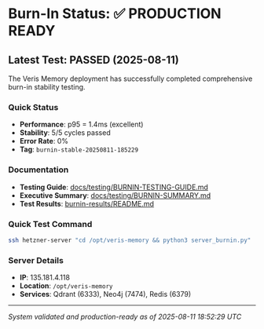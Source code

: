 # Burn-In Status: ✅ PRODUCTION READY

## Latest Test: PASSED (2025-08-11)

The Veris Memory deployment has successfully completed comprehensive burn-in stability testing.

### Quick Status

- **Performance**: p95 = 1.4ms (excellent)
- **Stability**: 5/5 cycles passed
- **Error Rate**: 0%
- **Tag**: `burnin-stable-20250811-185229`

### Documentation

- **Testing Guide**: [docs/testing/BURNIN-TESTING-GUIDE.md](docs/testing/BURNIN-TESTING-GUIDE.md)
- **Executive Summary**: [docs/testing/BURNIN-SUMMARY.md](docs/testing/BURNIN-SUMMARY.md)
- **Test Results**: [burnin-results/README.md](burnin-results/README.md)

### Quick Test Command

```bash
ssh hetzner-server "cd /opt/veris-memory && python3 server_burnin.py"
```

### Server Details

- **IP**: 135.181.4.118
- **Location**: `/opt/veris-memory`
- **Services**: Qdrant (6333), Neo4j (7474), Redis (6379)

---

*System validated and production-ready as of 2025-08-11 18:52:29 UTC*